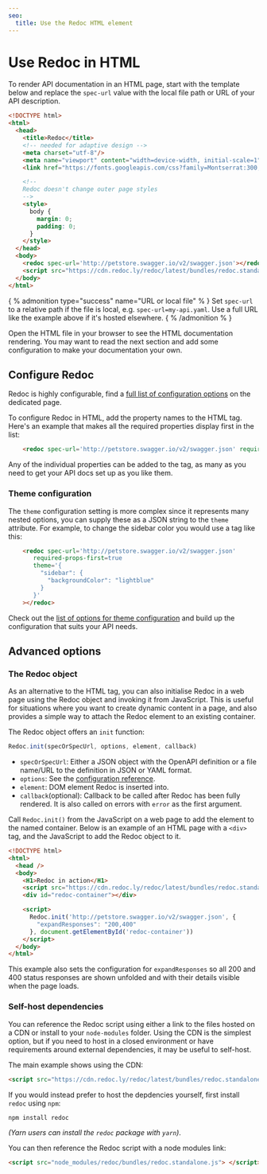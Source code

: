 ```yaml
---
seo:
  title: Use the Redoc HTML element
---
```


# Use Redoc in HTML

To render API documentation in an HTML page, start with the template below and
replace the `spec-url` value with the local file path or URL of your API
description.

```html
<!DOCTYPE html>
<html>
  <head>
    <title>Redoc</title>
    <!-- needed for adaptive design -->
    <meta charset="utf-8"/>
    <meta name="viewport" content="width=device-width, initial-scale=1">
    <link href="https://fonts.googleapis.com/css?family=Montserrat:300,400,700|Roboto:300,400,700" rel="stylesheet">

    <!--
    Redoc doesn't change outer page styles
    -->
    <style>
      body {
        margin: 0;
        padding: 0;
      }
    </style>
  </head>
  <body>
    <redoc spec-url='http://petstore.swagger.io/v2/swagger.json'></redoc>
    <script src="https://cdn.redoc.ly/redoc/latest/bundles/redoc.standalone.js"> </script>
  </body>
</html>
```

{ % admonition type="success" name="URL or local file" % }
Set `spec-url` to a relative path if the file is local, e.g. `spec-url=my-api.yaml`. Use a full URL like the example above if it's hosted elsewhere.
{ % /admonition % }

Open the HTML file in your browser to see the HTML documentation rendering. You may want to read the next section and add some configuration to make your documentation your own.

## Configure Redoc

Redoc is highly configurable, find a [full list of configuration options](../config.md) on the dedicated page.

To configure Redoc in HTML, add the property names to the HTML tag. Here's an example that makes all the required properties display first in the list:

```html
    <redoc spec-url='http://petstore.swagger.io/v2/swagger.json' required-props-first=true></redoc>
```

Any of the individual properties can be added to the tag, as many as you need to get your API docs set up as you like them.

### Theme configuration

The `theme` configuration setting is more complex since it represents many nested options, you can supply these as a JSON string to the `theme` attribute. For example, to change the sidebar color you would use a tag like this:

```html
    <redoc spec-url='http://petstore.swagger.io/v2/swagger.json'
       required-props-first=true
       theme='{
         "sidebar": {
           "backgroundColor": "lightblue"
         }
       }'
    ></redoc>
```

Check out the [list of options for theme configuration](../config.md#theme-settings) and build up the configuration that suits your API needs.

## Advanced options

### The Redoc object

As an alternative to the HTML tag, you can also initialise Redoc in a web page using the Redoc object and invoking it from JavaScript. This is useful for situations where you want to create dynamic content in a page, and also provides a simple way to attach the Redoc element to an existing container.

The Redoc object offers an `init` function:

```js
Redoc.init(specOrSpecUrl, options, element, callback)
```
- `specOrSpecUrl`: Either a JSON object with the OpenAPI definition or a file name/URL to the
  definition in JSON or YAML format.
- `options`: See the [configuration reference](../config.md).
- `element`: DOM element Redoc is inserted into.
- `callback`(optional): Callback to be called after Redoc has been fully rendered.
  It is also called on errors with `error` as the first argument.

Call `Redoc.init()` from the JavaScript on a web page to add the element to the named container. Below is an example of an HTML page with a `<div>` tag, and the JavaScript to add the Redoc object to it.

```html
<!DOCTYPE html>
<html>
  <head />
  <body>
    <H1>Redoc in action</H1>
    <script src="https://cdn.redoc.ly/redoc/latest/bundles/redoc.standalone.js"> </script>
    <div id="redoc-container"></div>

    <script>
      Redoc.init('http://petstore.swagger.io/v2/swagger.json', {
        "expandResponses": "200,400"
      }, document.getElementById('redoc-container'))
    </script>
  </body>
</html>
```

This example also sets the configuration for `expandResponses` so all 200 and 400 status responses are shown unfolded and with their details visible when the page loads.

### Self-host dependencies

You can reference the Redoc script using either a link to the files hosted on a CDN
or install to your `node-modules` folder. Using the CDN is the simplest option, but
if you need to host in a closed environment or have requirements around external
dependencies, it may be useful to self-host.

The main example shows using the CDN:

```html
<script src="https://cdn.redoc.ly/redoc/latest/bundles/redoc.standalone.js"> </script>
```

If you would instead prefer to host the depdencies yourself, first install `redoc` using `npm`:

```
npm install redoc
```

_(Yarn users can install the `redoc` package with `yarn`)_.

You can then reference the Redoc script with a node modules link:

```html
<script src="node_modules/redoc/bundles/redoc.standalone.js"> </script>
```

